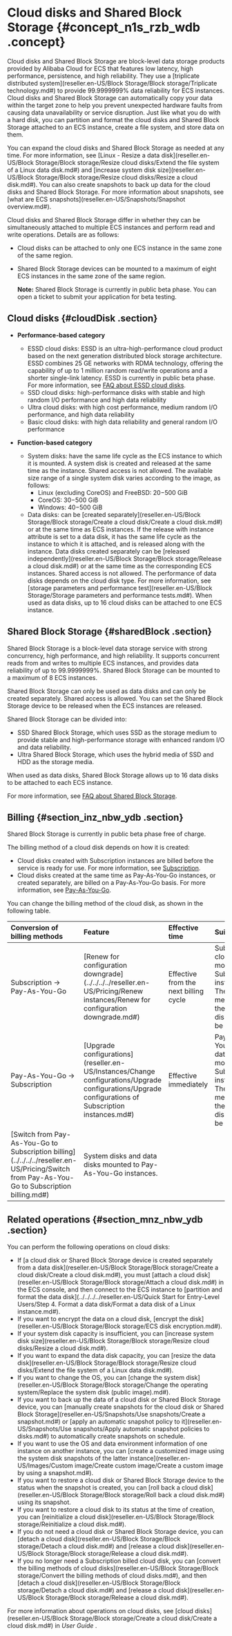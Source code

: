 # Cloud disks and Shared Block Storage {#concept_n1s_rzb_wdb .concept}

Cloud disks and Shared Block Storage are block-level data storage products provided by Alibaba Cloud for ECS that features low latency, high performance, persistence, and high reliability. They use a [triplicate distributed system](reseller.en-US/Block Storage/Block storage/Triplicate technology.md#) to provide 99.9999999% data reliability for ECS instances. Cloud disks and Shared Block Storage can automatically copy your data within the target zone to help you prevent unexpected hardware faults from causing data unavailability or service disruption. Just like what you do with a hard disk, you can partition and format the cloud disks and Shared Block Storage attached to an ECS instance, create a file system, and store data on them.

You can expand the cloud disks and Shared Block Storage as needed at any time. For more information, see [Linux - Resize a data disk](reseller.en-US/Block Storage/Block storage/Resize cloud disks/Extend the file system of a Linux data disk.md#) and [increase system disk size](reseller.en-US/Block Storage/Block storage/Resize cloud disks/Resize a cloud disk.md#). You can also create snapshots to back up data for the cloud disks and Shared Block Storage. For more information about snapshots, see [what are ECS snapshots](reseller.en-US/Snapshots/Snapshot overview.md#).

Cloud disks and Shared Block Storage differ in whether they can be simultaneously attached to multiple ECS instances and perform read and write operations. Details are as follows:

-   Cloud disks can be attached to only one ECS instance in the same zone of the same region.
-   Shared Block Storage devices can be mounted to a maximum of eight ECS instances in the same zone of the same region.

    **Note:** Shared Block Storage is currently in public beta phase. You can open a ticket to submit your application for beta testing.


## Cloud disks {#cloudDisk .section}

-   **Performance-based category**

    -   ESSD cloud disks: ESSD is an ultra-high-performance cloud product based on the next generation distributed block storage architecture. ESSD combines 25 GE networks with RDMA technology, offering the capability of up to 1 million random read/write operations and a shorter single-link latency. ESSD is currently in public beta phase. For more information, see [FAQ about ESSD cloud disks](https://partners-intl.aliyun.com/help/faq-detail/64950.htm).
    -   SSD cloud disks: high-performance disks with stable and high random I/O performance and high data reliability
    -   Ultra cloud disks: with high cost performance, medium random I/O performance, and high data reliability
    -   Basic cloud disks: with high data reliability and general random I/O performance
-   **Function-based category**

    -   System disks: have the same life cycle as the ECS instance to which it is mounted. A system disk is created and released at the same time as the instance. Shared access is not allowed. The available size range of a single system disk varies according to the image, as follows:
        -   Linux \(excluding CoreOS\) and FreeBSD: 20−500 GiB
        -   CoreOS: 30−500 GiB
        -   Windows: 40−500 GiB
    -   Data disks: can be [created separately](reseller.en-US/Block Storage/Block storage/Create a cloud disk/Create a cloud disk.md#) or at the same time as ECS instances. If the release with instance attribute is set to a data disk, it has the same life cycle as the instance to which it is attached, and is released along with the instance. Data disks created separately can be [released independently](reseller.en-US/Block Storage/Block storage/Release a cloud disk.md#) or at the same time as the corresponding ECS instances. Shared access is not allowed. The performance of data disks depends on the cloud disk type. For more information, see [storage parameters and performance test](reseller.en-US/Block Storage/Storage parameters and performance tests.md#).
    When used as data disks, up to 16 cloud disks can be attached to one ECS instance.


## Shared Block Storage {#sharedBlock .section}

Shared Block Storage is a block-level data storage service with strong concurrency, high performance, and high reliability. It supports concurrent reads from and writes to multiple ECS instances, and provides data reliability of up to 99.9999999%. Shared Block Storage can be mounted to a maximum of 8 ECS instances.

Shared Block Storage can only be used as data disks and can only be created separately. Shared access is allowed. You can set the Shared Block Storage device to be released when the ECS instances are released.

Shared Block Storage can be divided into:

-   SSD Shared Block Storage, which uses SSD as the storage medium to provide stable and high-performance storage with enhanced random I/O and data reliability.
-   Ultra Shared Block Storage, which uses the hybrid media of SSD and HDD as the storage media.

When used as data disks, Shared Block Storage allows up to 16 data disks to be attached to each ECS instance.

For more information, see [FAQ about Shared Block Storage](https://partners-intl.aliyun.com/help/doc-detail/53820.htm).

## Billing {#section_inz_nbw_ydb .section}

Shared Block Storage is currently in public beta phase free of charge.

The billing method of a cloud disk depends on how it is created:

-   Cloud disks created with Subscription instances are billed before the service is ready for use. For more information, see [Subscription](../../../../reseller.en-US/Pricing/Subscription.md#).
-   Cloud disks created at the same time as Pay-As-You-Go instances, or created separately, are billed on a Pay-As-You-Go basis. For more information, see [Pay-As-You-Go](../../../../reseller.en-US/Pricing/Pay-As-You-Go.md#).

You can change the billing method of the cloud disk, as shown in the following table.

|Conversion of billing methods|Feature|Effective time|Suitable for|
|:----------------------------|:------|:-------------|:-----------|
|Subscription -\> Pay-As-You-Go|[Renew for configuration downgrade](../../../../reseller.en-US/Pricing/Renew instances/Renew for configuration downgrade.md#)|Effective from the next billing cycle|Subscription cloud disks mounted to Subscription instances. The billing method of the system disk cannot be changed.|
|Pay-As-You-Go -\> Subscription|[Upgrade configurations](reseller.en-US/Instances/Change configurations/Upgrade configurations/Upgrade configurations of Subscription instances.md#)|Effective immediately|Pay-As-You-Go data disks mounted to Subscription instances. The billing method of the system disk cannot be changed.|
|[Switch from Pay-As-You-Go to Subscription billing](../../../../reseller.en-US/Pricing/Switch from Pay-As-You-Go to Subscription billing.md#)|System disks and data disks mounted to Pay-As-You-Go instances.|

## Related operations {#section_mnz_nbw_ydb .section}

You can perform the following operations on cloud disks:

-   If [a cloud disk or Shared Block Storage device is created separately from a data disk](reseller.en-US/Block Storage/Block storage/Create a cloud disk/Create a cloud disk.md#), you must [attach a cloud disk](reseller.en-US/Block Storage/Block storage/Attach a cloud disk.md#) in the ECS console, and then connect to the ECS instance to [partition and format the data disk](../../../../reseller.en-US/Quick Start for Entry-Level Users/Step 4. Format a data disk/Format a data disk of a Linux instance.md#).
-   If you want to encrypt the data on a cloud disk, [encrypt the disk](reseller.en-US/Block Storage/Block storage/ECS disk encryption.md#).
-   If your system disk capacity is insufficient, you can [increase system disk size](reseller.en-US/Block Storage/Block storage/Resize cloud disks/Resize a cloud disk.md#).
-   If you want to expand the data disk capacity, you can [resize the data disk](reseller.en-US/Block Storage/Block storage/Resize cloud disks/Extend the file system of a Linux data disk.md#).
-   If you want to change the OS, you can [change the system disk](reseller.en-US/Block Storage/Block storage/Change the operating system/Replace the system disk (public image).md#).
-   If you want to back up the data of a cloud disk or Shared Block Storage device, you can [manually create snapshots for the cloud disk or Shared Block Storage](reseller.en-US/Snapshots/Use snapshots/Create a snapshot.md#) or [apply an automatic snapshot policy to it](reseller.en-US/Snapshots/Use snapshots/Apply automatic snapshot policies to disks.md#) to automatically create snapshots on schedule.
-   If you want to use the OS and data environment information of one instance on another instance, you can [create a customized image using the system disk snapshots of the latter instance](reseller.en-US/Images/Custom image/Create custom image/Create a custom image by using a snapshot.md#).
-   If you want to restore a cloud disk or Shared Block Storage device to the status when the snapshot is created, you can [roll back a cloud disk](reseller.en-US/Block Storage/Block storage/Roll back a cloud disk.md#) using its snapshot.
-   If you want to restore a cloud disk to its status at the time of creation, you can [reinitialize a cloud disk](reseller.en-US/Block Storage/Block storage/Reinitialize a cloud disk.md#).
-   If you do not need a cloud disk or Shared Block Storage device, you can [detach a cloud disk](reseller.en-US/Block Storage/Block storage/Detach a cloud disk.md#) and [release a cloud disk](reseller.en-US/Block Storage/Block storage/Release a cloud disk.md#).
-   If you no longer need a Subscription billed cloud disk, you can [convert the billing methods of cloud disks](reseller.en-US/Block Storage/Block storage/Convert the billing methods of cloud disks.md#), and then [detach a cloud disk](reseller.en-US/Block Storage/Block storage/Detach a cloud disk.md#) and [release a cloud disk](reseller.en-US/Block Storage/Block storage/Release a cloud disk.md#).

For more information about operations on cloud disks, see [cloud disks](reseller.en-US/Block Storage/Block storage/Create a cloud disk/Create a cloud disk.md#) in *User Guide* .

